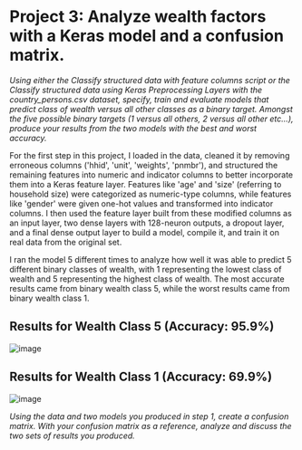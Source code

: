 # Project 3: Analyze wealth factors with a Keras model and a confusion matrix. 

*Using either the Classify structured data with feature columns script or the Classify structured data using Keras Preprocessing Layers with the country_persons.csv dataset, specify, train and evaluate models that predict class of wealth versus all other classes as a binary target. Amongst the five possible binary targets (1 versus all others, 2 versus all other etc...), produce your results from the two models with the best and worst accuracy.* 

For the first step in this project, I loaded in the data, cleaned it by removing erroneous columns ('hhid', 'unit', 'weights', 'pnmbr'), and structured the remaining features into numeric and indicator columns to better incorporate them into a Keras feature layer. Features like 'age' and 'size' (referring to household size) were categorized as numeric-type columns, while features like 'gender' were given one-hot values and transformed into indicator columns. I then used the feature layer built from these modified columns as an input layer, two dense layers with 128-neuron outputs, a dropout layer, and a final dense output layer to build a model, compile it, and train it on real data from the original set. 

I ran the model 5 different times to analyze how well it was able to predict 5 different binary classes of wealth, with 1 representing the lowest class of wealth and 5 representing the highest class of wealth. The most accurate results came from binary wealth class 5, while the worst results came from binary wealth class 1. 

## Results for Wealth Class 5 (Accuracy: 95.9%)
![image](https://user-images.githubusercontent.com/70035366/130373048-923211a0-82d5-46ff-9419-bc288b17e8bd.png)

## Results for Wealth Class 1 (Accuracy: 69.9%)
![image](https://user-images.githubusercontent.com/70035366/129302057-45cdfd76-7ed4-4513-8873-922db75edab4.png)

*Using the data and two models you produced in step 1, create a confusion matrix. With your confusion matrix as a reference, analyze and discuss the two sets of results you produced.* 

